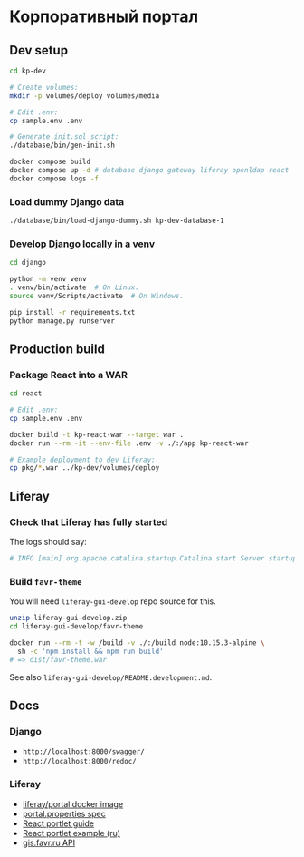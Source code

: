 # Корпоративный портал

## Dev setup

```sh
cd kp-dev

# Create volumes:
mkdir -p volumes/deploy volumes/media

# Edit .env:
cp sample.env .env

# Generate init.sql script:
./database/bin/gen-init.sh

docker compose build
docker compose up -d # database django gateway liferay openldap react
docker compose logs -f
```

### Load dummy Django data

```sh
./database/bin/load-django-dummy.sh kp-dev-database-1
```

### Develop Django locally in a venv

```sh
cd django

python -m venv venv
. venv/bin/activate  # On Linux.
source venv/Scripts/activate  # On Windows.

pip install -r requirements.txt
python manage.py runserver
```

## Production build

### Package React into a WAR

```sh
cd react

# Edit .env:
cp sample.env .env

docker build -t kp-react-war --target war .
docker run --rm -it --env-file .env -v ./:/app kp-react-war

# Example deployment to dev Liferay:
cp pkg/*.war ../kp-dev/volumes/deploy
```

## Liferay

### Check that Liferay has fully started

The logs should say:

```sh
# INFO [main] org.apache.catalina.startup.Catalina.start Server startup in 123456 ms
```

### Build `favr-theme`

You will need `liferay-gui-develop` repo source for this.

```sh
unzip liferay-gui-develop.zip
cd liferay-gui-develop/favr-theme

docker run --rm -t -w /build -v ./:/build node:10.15.3-alpine \
  sh -c 'npm install && npm run build'
# => dist/favr-theme.war
```

See also `liferay-gui-develop/README.development.md`.

## Docs

### Django

- `http://localhost:8000/swagger/`
- `http://localhost:8000/redoc/`

### Liferay

- [liferay/portal docker image](https://hub.docker.com/r/liferay/portal)
- [portal.properties spec](https://github.com/liferay/liferay-portal/blob/master/portal-impl/src/portal.properties)
- [React portlet guide](https://help.liferay.com/hc/en-us/articles/360017888032-Using-React-in-Your-Portlets)
- [React portlet example (ru)](https://github.com/Allorion/liferay-react-portlet)
- [gis.favr.ru API](https://gis.favr.ru/api/jsonws)
